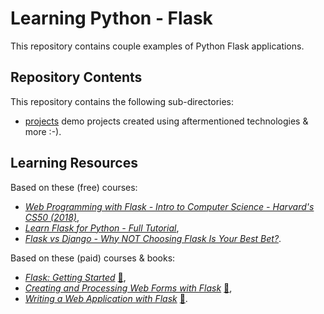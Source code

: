 # Learning Python - Flask

This repository contains couple examples of Python Flask applications.

## Repository Contents

This repository contains the following sub-directories:

- [projects](./projects) demo projects created using aftermentioned technologies & more :-).

## Learning Resources

Based on these (free) courses:

- _[Web Programming with Flask - Intro to Computer Science - Harvard's CS50 (2018)](https://youtu.be/zdgYw-3tzfI)_,
- _[Learn Flask for Python - Full Tutorial](https://youtu.be/Z1RJmh_OqeA)_,
- _[Flask vs Django - Why NOT Choosing Flask Is Your Best Bet?](https://www.ulam.io/blog/flask-vs-django)_.

Based on these (paid) courses & books:

- _[Flask: Getting Started](https://app.pluralsight.com/library/courses/flask-getting-started/table-of-contents)_ [:file_folder:](https://app.pluralsight.com/library/courses/flask-getting-started/exercise-files),
- _[Creating and Processing Web Forms with Flask](https://app.pluralsight.com/library/courses/creating-processing-web-forms-flask/table-of-contents)_ [:file_folder:](https://app.pluralsight.com/library/courses/creating-processing-web-forms-flask/exercise-files),
- _[Writing a Web Application with Flask](https://learning.oreilly.com/videos/writing-a-web/10000MNHV2021147/)_ [:file_folder:](https://github.com/writeson/manning_twitch_presentation).

